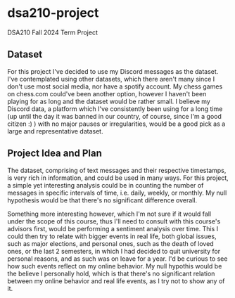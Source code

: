 # dsa210-project
DSA210 Fall 2024 Term Project

## Dataset
For this project I've decided to use my Discord messages as the dataset. I've contemplated using other datasets, which there aren't many since I don't use most social media, nor have a spotify account. My chess games on chess.com could've been another option, however I haven't been playing for as long and the dataset would be rather small. I believe my Discord data, a platform which I've consistently been using for a long time (up until the day it was banned in our country, of course, since I'm a good citizen :) ) with no major pauses or irregularities, would be a good pick as a large and representative dataset.

## Project Idea and Plan
The dataset, comprising of text messages and their respective timestamps, is very rich in information, and could be used in many ways. For this project, a simple yet interesting analysis could be in counting the number of messages in specific intervals of time, i.e. daily, weekly, or monthly. My null hypothesis would be that there's no significant difference overall.

Something more interesting however, which I'm not sure if it would fall under the scope of this course, thus I'll need to consult with this course's advisors first, would be performing a sentiment analysis over time. This I could then try to relate with bigger events in real life, both global issues, such as major elections, and personal ones, such as the death of loved ones, or the last 2 semesters, in which I had decided to quit university for personal reasons, and as such was on leave for a year. I'd be curious to see how such events reflect on my online behavior. My null hypothis would be the believe I personally hold, which is that there's no significant relation between my online behavior and real life events, as I try not to show any of it.

